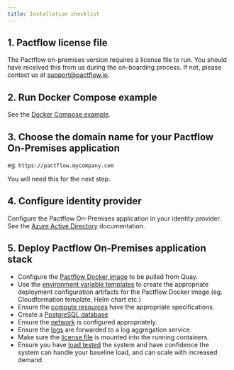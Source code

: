 ```yaml
---
title: Installation checklist
---
```


## 1. Pactflow license file

The Pactflow on-premises version requires a license file to run. You should have received this from us during the
on-boarding process. If not, please contact us at support@pactflow.io.

## 2. Run Docker Compose example

See the [Docker Compose example](/docs/on-premises/docker-compose-example).

## 3. Choose the domain name for your Pactflow On-Premises application

eg. `https://pactflow.mycompany.com`

You will need this for the next step.

## 4. Configure identity provider

Configure the Pactflow On-Premises application in your identity provider. See the [Azure Active Directory](/docs/on-premises/authentication/saml#configuring-azure-active-directory) documentation.

## 5. Deploy Pactflow On-Premises application stack

* Configure the [Pactflow Docker image](/docs/on-premises/docker-image-registry) to be pulled from Quay.
* Use the [environment variable templates](/docs/on-premises/environment-variables/templates) to create the appropriate deployment configuration artifacts for the Pactflow Docker image (eg. Cloudformation template, Helm chart etc.)
* Ensure the [compute resources](/docs/on-premises/system-requirements) have the appropriate specifications.
* Create a [PostgreSQL database](/docs/on-premises/database)
* Ensure the [network](/docs/on-premises/network-configuration) is configured appropriately.
* Ensure the [logs](/docs/on-premises/logging) are forwarded to a log aggregation service.
* Make sure the [license file](/docs/on-premises/license) is mounted into the running containers.
* Ensure you have [load tested](load-testing) the system and have confidence the system can handle your baseline load, and can scale with increased demand
